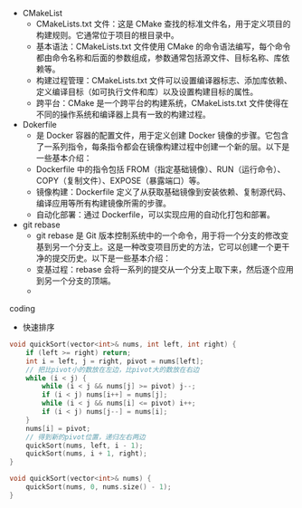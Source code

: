 - CMakeList
  - CMakeLists.txt 文件：这是 CMake 查找的标准文件名，用于定义项目的构建规则。它通常位于项目的根目录中。
  - 基本语法：CMakeLists.txt 文件使用 CMake 的命令语法编写，每个命令都由命令名称和后面的参数组成，参数通常包括源文件、目标名称、库依赖等。
  - 构建过程管理：CMakeLists.txt 文件可以设置编译器标志、添加库依赖、定义编译目标（如可执行文件和库）以及设置构建目标的属性。
  - 跨平台：CMake 是一个跨平台的构建系统，CMakeLists.txt 文件使得在不同的操作系统和编译器上具有一致的构建过程。
- Dokerfile
  - 是 Docker 容器的配置文件，用于定义创建 Docker 镜像的步骤。它包含了一系列指令，每条指令都会在镜像构建过程中创建一个新的层。以下是一些基本介绍：
  - Dockerfile 中的指令包括 FROM（指定基础镜像）、RUN（运行命令）、COPY（复制文件）、EXPOSE（暴露端口）等。
  - 镜像构建：Dockerfile 定义了从获取基础镜像到安装依赖、复制源代码、编译应用等所有构建镜像所需的步骤。
  - 自动化部署：通过 Dockerfile，可以实现应用的自动化打包和部署。
- git rebase
  - git rebase 是 Git 版本控制系统中的一个命令，用于将一个分支的修改变基到另一个分支上。这是一种改变项目历史的方法，它可以创建一个更干净的提交历史。以下是一些基本介绍：
  - 变基过程：rebase 会将一系列的提交从一个分支上取下来，然后逐个应用到另一个分支的顶端。
  - 




coding
- 快速排序
```cpp
void quickSort(vector<int>& nums, int left, int right) {
    if (left >= right) return;
    int i = left, j = right, pivot = nums[left];
    // 把比pivot小的数放在左边，比pivot大的数放在右边
    while (i < j) {
        while (i < j && nums[j] >= pivot) j--;
        if (i < j) nums[i++] = nums[j];
        while (i < j && nums[i] <= pivot) i++;
        if (i < j) nums[j--] = nums[i];
    }
    nums[i] = pivot;
    // 得到新的pivot位置，递归左右两边
    quickSort(nums, left, i - 1);
    quickSort(nums, i + 1, right);
}

void quickSort(vector<int>& nums) {
    quickSort(nums, 0, nums.size() - 1);
}
```
